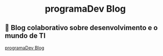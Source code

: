 
<h1 align="center">
  programaDev Blog
</h1>


## 🚀  Blog colaborativo sobre desenvolvimento e o mundo de TI

[programaDev Blog](https://proagramadev.netlify.app/)
